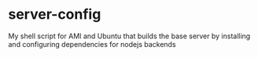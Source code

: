 # server-config
My shell script for AMI and Ubuntu that builds the base server by installing and configuring dependencies for nodejs backends
